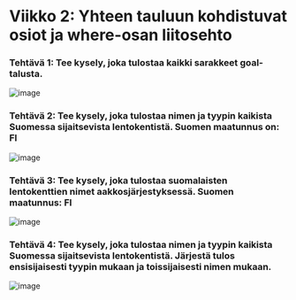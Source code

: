 # Viikko 2: Yhteen tauluun kohdistuvat osiot ja where-osan liitosehto

### Tehtävä 1: Tee kysely, joka tulostaa kaikki sarakkeet goal-talusta.
![image](https://github.com/user-attachments/assets/f1a537a3-3f2f-46aa-9a1f-3fd58c22572c)


### Tehtävä 2: Tee kysely, joka tulostaa nimen ja tyypin kaikista Suomessa sijaitsevista lentokentistä. Suomen maatunnus on: FI
![image](https://github.com/user-attachments/assets/0beca3c3-b552-4ea7-8e3f-67a7ac6ddba8)

### Tehtävä 3: Tee kysely, joka tulostaa suomalaisten lentokenttien nimet aakkosjärjestyksessä. Suomen maatunnus: FI
![image](https://github.com/user-attachments/assets/e74dc12e-d666-4c0e-bcae-450fe3a95d29)

### Tehtävä 4: Tee kysely, joka tulostaa nimen ja tyypin kaikista Suomessa sijaitsevista lentokentistä. Järjestä tulos ensisijaisesti tyypin mukaan ja toissijaisesti nimen mukaan.
![image](https://github.com/user-attachments/assets/00abecff-108a-4929-829e-47eb3025a9f9)

